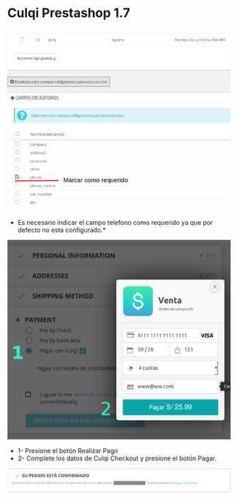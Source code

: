 # Culqi Prestashop 1.7

![configuracion inicial](/docs/config.png)
* Es necesario indicar el campo telefono como requerido ya que por defecto no esta configurado.*

![pasos](/docs/steps.png)
* 1- Presione el botón Realizar Pago
* 2- Complete los datos de Culqi Checkout y presione el botón Pagar.

![finish](/docs/finish.png)
